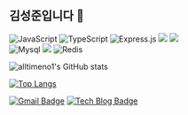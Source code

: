 ## 김성준입니다 👋

![JavaScript](https://img.shields.io/badge/javascript-%23323330.svg?style=for-the-badge&logo=javascript&logoColor=white)
![TypeScript](https://img.shields.io/badge/typescript-3178C6.svg?style=for-the-badge&logo=typescript&logoColor=white)
![Express.js](https://img.shields.io/badge/express.js-%23404d59.svg?style=for-the-badge&logo=express&logoColor=white)
<img src="https://img.shields.io/badge/pug-A86454?style=for-the-badge&logo=pug&logoColor=white">
<img src="https://img.shields.io/badge/css-1572B6?style=for-the-badge&logo=css3&logoColor=white"> 
<br>
![Mysql](https://img.shields.io/badge/MYSQL-4479A1?style=for-the-badge&logo=MYSQL&logoColor=white)
<img src="https://img.shields.io/badge/mongoDB-47A248?style=for-the-badge&logo=MongoDB&logoColor=white">
![Redis](https://img.shields.io/badge/redis-%23DD0031.svg?style=for-the-badge&logo=redis&logoColor=white)

![alltimeno1's GitHub stats](https://github-readme-stats.vercel.app/api?username=alltimeno1&theme=default&show_icons=true)

[![Top Langs](https://github-readme-stats.vercel.app/api/top-langs/?username=sounwoo&langs_count=8)](https://github.com/sounwoo/github-readme-stats) 

[![Gmail Badge](https://img.shields.io/badge/Gmail-d14836?style=flat-square&logo=Gmail&logoColor=white&link=mailto:hzcd108@gmail.com)](mailto:hzcd108@gmail.com)
[![Tech Blog Badge](http://img.shields.io/badge/-Tech%20blog-black?style=flat-square&logo=blogger&logoColor=white&link=https://hzcd108.tistory.com/)](https://hzcd108.tistory.com/)

<!--
**alltimeno1/alltimeno1** is a ✨ _special_ ✨ repository because its `README.md` (this file) appears on your GitHub profile.

Here are some ideas to get you started:

- 🔭 I’m currently working on ...
- 🌱 I’m currently learning ...
- 👯 I’m looking to collaborate on ...
- 🤔 I’m looking for help with ...
- 💬 Ask me about ...
- 📫 How to reach me: ...
- 😄 Pronouns: ...
- ⚡ Fun fact: ...
-->
